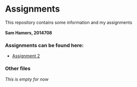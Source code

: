 # Assignments
This repository contains some information and my assignments
<br> </br>
<b>Sam Hamers, 2014708</b>

### Assignments can be found here:
* [Assignment 2](https://github.com/SamHamers/Assignments/blob/master/Test-1.docx)

### Other files
<i>This is empty for now</i>
